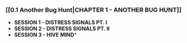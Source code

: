 
### **[[0.1 Another Bug Hunt|CHAPTER 1 - ANOTHER BUG HUNT]]**
- **SESSION 1 - DISTRESS SIGNALS PT. I**
- **SESSION 2 - DISTRESS SIGNALS PT. II**
- **SESSION 3 - HIVE MIND***
